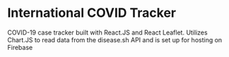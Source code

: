 # International COVID Tracker 

COVID-19 case tracker built with React.JS and React Leaflet. Utilizes Chart.JS to read data from the disease.sh API and is set up for hosting on Firebase
